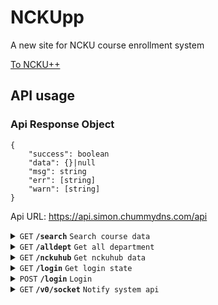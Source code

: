 # NCKUpp

A new site for NCKU course enrollment system

[To NCKU++](https://wavjaby.github.io/NCKUpp)

## API usage

### Api Response Object

```
{
    "success": boolean
    "data": {}|null
    "msg": string
    "err": [string]
    "warn": [string]
}
```

Api URL: https://api.simon.chummydns.com/api

<details>
<summary><code>GET</code> <code><b>/search</b></code> <code>Search course data</code></summary>

##### Parameters

> | name         | type     | data type | description                                               |
> |--------------|----------|-----------|-----------------------------------------------------------|
> | `courseName` | optional | string    | Course name                                               |
> | `instructor` | optional | string    | Instructor name                                           |
> | `dayOfWeek`  | optional | int       | Day of week 1~7                                           |
> | `dept`       | optional | string    | Department ID                                             |
> | `grade`      | optional | string    | Course for grade                                          |
> | `section`    | optional | int[]     | Section of day [1~16]                                     |
> | `serial`     | optional | UrlEncode | Serial IDs {DEPT_ID}={SERIAL},{SERIAL}&{DEPT_ID}={SERIAL} |

At least one parameter needs to be provided
</details>


<details>
<summary><code>GET</code> <code><b>/alldept</b></code> <code>Get all department</code></summary>
</details>


<details>
<summary><code>GET</code> <code><b>/nckuhub</b></code> <code>Get nckuhub data</code></summary>

##### Parameters

> | name | type     | data type | description      |
> |------|----------|-----------|------------------|
> | `id` | optional | string    | Course serial ID |

No parameter provide, will return NCKUHUB_ID corresponding to the CourseSerialID
</details>


<details>
<summary><code>GET</code> <code><b>/login</b></code> <code>Get login state</code></summary>

##### Parameters

> | name | type     | data type | description                   |
> |------|----------|-----------|-------------------------------|
> | `m`  | optional | string    | Login mode, legal value: c, i |

##### Login mode

* c: Course
* i: StudentIdentification

</details>


<details>
<summary><code>POST</code> <code><b>/login</b></code> <code>Login</code></summary>

##### Parameters

> | name | type     | data type | description                   |
> |------|----------|-----------|-------------------------------|
> | `m`  | optional | string    | Login mode, legal value: c, i |

##### Login mode

* c: Course
* i: StudentIdentification

##### Content

```
username=[Account]&password=[Password]
```

</details>


<details>
<summary><code>GET</code> <code><b>/v0/socket</b></code> <code>Notify system api</code></summary>
</details>